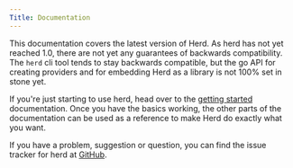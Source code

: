 ```yaml
---
Title: Documentation
---
```

This documentation covers the latest version of Herd. As herd has not yet reached 1.0, there are not
yet any guarantees of backwards compatibility. The `herd` cli tool tends to stay backwards
compatible, but the go API for creating providers and for embedding Herd as a library is not 100%
set in stone yet.

If you're just starting to use herd, head over to the [getting started](getting_started)
documentation. Once you have the basics working, the other parts of the documentation can be used as
a reference to make Herd do exactly what you want.

If you have a problem, suggestion or question, you can find the issue tracker for herd at
[GitHub](contributing).
